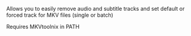 Allows you to easily remove audio and subtitle tracks and set default or forced track for MKV files (single or batch)

Requires MKVtoolnix in PATH
